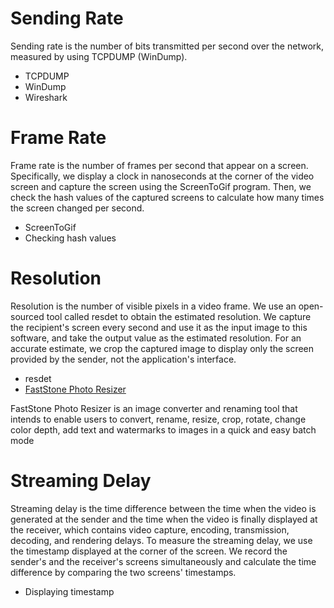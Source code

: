 # Sending Rate

Sending rate is the number of bits transmitted per second over the network, measured by using TCPDUMP (WinDump).

- TCPDUMP
- WinDump
- Wireshark

# Frame Rate

Frame rate is the number of frames per second that appear on a screen. Specifically, we display a clock in nanoseconds at the corner of the video screen and capture the screen using the ScreenToGif program. Then, we check the hash values of the captured screens to calculate how many times the screen changed per second.

- ScreenToGif
- Checking hash values

# Resolution

Resolution is the number of visible pixels in a video frame. We use an open-sourced tool called resdet to obtain the estimated resolution. We capture the recipient's screen every second and use it as the input image to this software, and take the output value as the estimated resolution. For an accurate estimate, we crop the captured image to display only the screen provided by the sender, not the application's interface.

- resdet
- [FastStone Photo Resizer](https://www.faststone.org/FSResizerDetail.htm)

FastStone Photo Resizer is an image converter and renaming tool that intends to enable users to convert, rename, resize, crop, rotate, change color depth, add text and watermarks to images in a quick and easy batch mode


# Streaming Delay

Streaming delay is the time difference between the time when the video is generated at the sender and the time when the video is finally displayed at the receiver, which contains video capture, encoding, transmission, decoding, and rendering delays. To measure the streaming delay, we use the timestamp displayed at the corner of the screen. We record the sender's and the receiver's screens simultaneously and calculate the time difference by comparing the two screens' timestamps.

- Displaying timestamp
